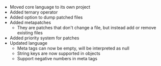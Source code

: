 * Moved core language to its own project
* Added ternary operator
* Added option to dump patched files
* Added metapatches
  * They are patches that don't change a file, but instead add or remove existing files
* Added priority system for patches
* Updated language
  * Meta tags can now be empty, will be interpreted as null
  * String keys are now supported in objects
  * Support negative numbers in meta tags